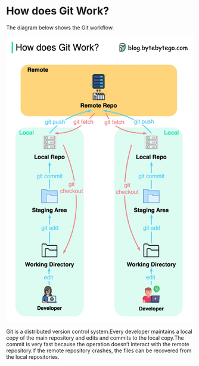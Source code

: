 # How does Git Work?

The diagram below shows the Git workflow.<p>
  <img src="../images/git-workflow.jpeg" style="width: 520px" />
</p>
Git is a distributed version control system.Every developer maintains a local copy of the main repository and edits and commits to the local copy.The commit is very fast because the operation doesn’t interact with the remote repository.If the remote repository crashes, the files can be recovered from the local repositories.